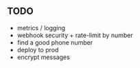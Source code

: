 ## TODO
* metrics / logging
* webhook security + rate-limit by number
* find a good phone number
* deploy to prod
* encrypt messages
